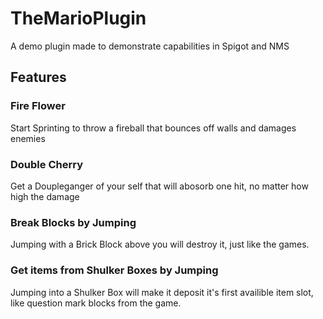 # TheMarioPlugin
A demo plugin made to demonstrate capabilities in Spigot and NMS 

## Features

### Fire Flower
Start Sprinting to throw a fireball that bounces off walls and damages enemies

### Double Cherry
Get a Doupleganger of your self that will abosorb one hit, no matter how high the damage

### Break Blocks by Jumping 
Jumping with a Brick Block above you will destroy it, just like the games.

### Get items from Shulker Boxes by Jumping
Jumping into a Shulker Box will make it deposit it's first availible item slot, like question mark blocks from the game.
